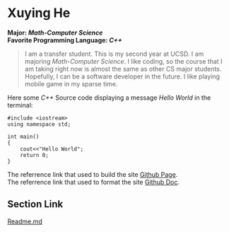 # **Xuying He**
**Major: *Math-Computer Science*** \
**Favorite Programming Language: *C++***
>I am a transfer student. This is my second year at UCSD. I am majoring *Math-Computer Science*. I like coding, so the course that I am taking right now is almost the same as other CS major students. Hopefully, I can be a software developer in the future. I like playing mobile game in my sparse time. 

Here some *C++* Source code displaying a message *Hello World* in the terminal:
```
#include <iostream>
using namespace std;

int main()
{
    cout<<"Hello World";
    return 0;
}
```
The referrence link that used to build the site [Github Page](https://pages.github.com/).\
The referrence link that used to format the site [Github Doc](https://docs.github.com/en/get-started/writing-on-github/getting-started-with-writing-and-formatting-on-github/basic-writing-and-formatting-syntax).

## Section Link
[Readme.md](/README.md)